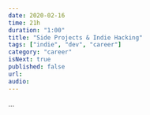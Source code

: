 ```yaml
---
date: 2020-02-16
time: 21h
duration: "1:00"
title: "Side Projects & Indie Hacking"
tags: ["indie", "dev", "career"]
category: "career"
isNext: true
published: false
url:
audio:
---
```

  
...
